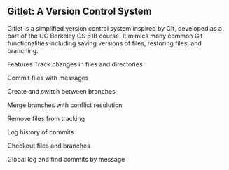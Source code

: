 ## Gitlet: A Version Control System
Gitlet is a simplified version control system inspired by Git, developed as a part of the UC Berkeley CS 61B course. It mimics many common Git functionalities including saving versions of files, restoring files, and branching.

Features
Track changes in files and directories

Commit files with messages

Create and switch between branches

Merge branches with conflict resolution

Remove files from tracking

Log history of commits

Checkout files and branches

Global log and find commits by message

